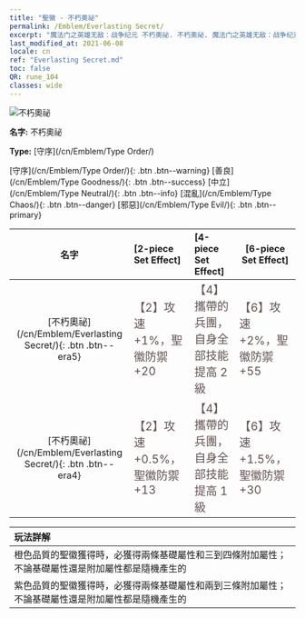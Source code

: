 ```yaml
---
title: "聖徽 - 不朽奧祕"
permalink: /Emblem/Everlasting Secret/
excerpt: "魔法门之英雄无敌：战争纪元 不朽奧祕. 不朽奧祕. 魔法门之英雄无敌：战争纪元 聖徽 不朽奧祕. 魔法门之英雄无敌：战争纪元 守序 不朽奧祕"
last_modified_at: 2021-06-08
locale: cn
ref: "Everlasting Secret.md"
toc: false
QR: rune_104
classes: wide
---
```


  ![不朽奧祕](/images/r/rune_icon_104.png)

 **名字:** 不朽奧祕

 **Type:** [守序](/cn/Emblem/Type Order/)

  [守序](/cn/Emblem/Type Order/){: .btn .btn--warning}   [善良](/cn/Emblem/Type Goodness/){: .btn .btn--success}   [中立](/cn/Emblem/Type Neutral/){: .btn .btn--info}   [混亂](/cn/Emblem/Type Chaos/){: .btn .btn--danger}   [邪惡](/cn/Emblem/Type Evil/){: .btn .btn--primary} 

  |  名字    | [2-piece Set Effect] | [4-piece Set Effect] | [6-piece Set Effect]  | 
  |:-----------------------:|:-------------------|:-----------------|----------------| 
  | [不朽奧祕](/cn/Emblem/Everlasting Secret/){: .btn .btn--era5} | <span style="color: #645252;font-size:20px">【2】攻速 +1%，聖徽防禦 +20</span> | <span style="color: #645252;font-size:20px">【4】攜帶的兵團，自身全部技能提高 2 級</span> | <span style="color: #645252;font-size:20px">【6】攻速 +2%，聖徽防禦 +55</span> | 
  | [不朽奧祕](/cn/Emblem/Everlasting Secret/){: .btn .btn--era4} | <span style="color: #645252;font-size:20px">【2】攻速 +0.5%，聖徽防禦 +13</span> | <span style="color: #645252;font-size:20px">【4】攜帶的兵團，自身全部技能提高 1 級</span> | <span style="color: #645252;font-size:20px">【6】攻速 +1.5%，聖徽防禦 +30</span> | 

  |         玩法詳解            | 
  |:-------------------------------|
  | 橙色品質的聖徽獲得時，必獲得兩條基礎屬性和三到四條附加屬性；不論基礎屬性還是附加屬性都是隨機產生的 |
  | 紫色品質的聖徽獲得時，必獲得兩條基礎屬性和兩到三條附加屬性；不論基礎屬性還是附加屬性都是隨機產生的 |
